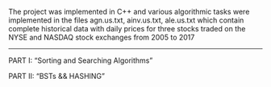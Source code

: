 The project was implemented in C++ and various algorithmic tasks were implemented in the files agn.us.txt, ainv.us.txt, ale.us.txt which contain complete historical data with daily prices for three stocks traded on the NYSE and NASDAQ stock exchanges from 2005 to 2017

----------------------------------------------------------------------------

PART I: “Sorting and Searching Algorithms”

PART II: “BSTs && HASHING”
